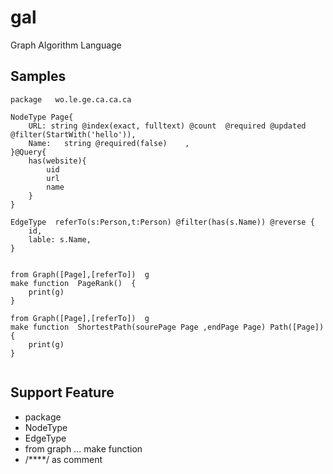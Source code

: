 # gal
Graph Algorithm  Language

## Samples

```
package   wo.le.ge.ca.ca.ca

NodeType Page{
    URL: string @index(exact, fulltext) @count  @required @updated   @filter(StartWith('hello')),
    Name:   string @required(false)    ,
}@Query{
    has(website){
        uid
        url
        name
    }  
}

EdgeType  referTo(s:Person,t:Person) @filter(has(s.Name)) @reverse {
    id,
    lable: s.Name,
}


from Graph([Page],[referTo])  g
make function  PageRank()  {
    print(g)
}

from Graph([Page],[referTo])  g  
make function  ShortestPath(sourePage Page ,endPage Page) Path([Page]){
    print(g)
}


```

## Support Feature
- package 
- NodeType
- EdgeType
- from graph ... make function
- /****/ as comment